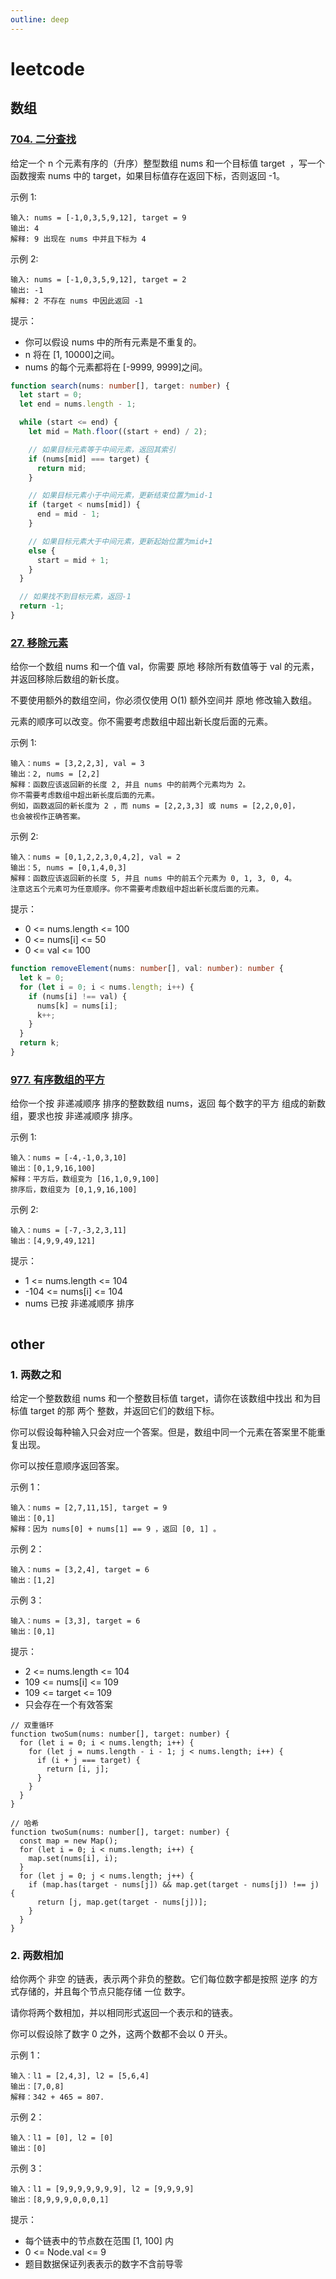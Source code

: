 ```yaml
---
outline: deep
---
```


# leetcode

## 数组

###  [704. 二分查找](https://leetcode.cn/problems/binary-search/)

给定一个 n 个元素有序的（升序）整型数组 nums 和一个目标值 target  ，写一个函数搜索 nums 中的 target，如果目标值存在返回下标，否则返回 -1。

示例 1:        

```
输入: nums = [-1,0,3,5,9,12], target = 9     
输出: 4       
解释: 9 出现在 nums 中并且下标为 4     
```

示例 2:    

```
输入: nums = [-1,0,3,5,9,12], target = 2     
输出: -1        
解释: 2 不存在 nums 中因此返回 -1        
```

提示：    

* 你可以假设 nums 中的所有元素是不重复的。
* n 将在 [1, 10000]之间。
* nums 的每个元素都将在 [-9999, 9999]之间。

```ts
function search(nums: number[], target: number) {
  let start = 0;
  let end = nums.length - 1;

  while (start <= end) {
    let mid = Math.floor((start + end) / 2);

    // 如果目标元素等于中间元素，返回其索引
    if (nums[mid] === target) {
      return mid;
    }

    // 如果目标元素小于中间元素，更新结束位置为mid-1
    if (target < nums[mid]) {
      end = mid - 1;
    }

    // 如果目标元素大于中间元素，更新起始位置为mid+1
    else {
      start = mid + 1;
    }
  }

  // 如果找不到目标元素，返回-1
  return -1;
}
```

###  [27. 移除元素](https://leetcode.cn/problems/remove-element/)

给你一个数组 nums 和一个值 val，你需要 原地 移除所有数值等于 val 的元素，并返回移除后数组的新长度。

不要使用额外的数组空间，你必须仅使用 O(1) 额外空间并 原地 修改输入数组。

元素的顺序可以改变。你不需要考虑数组中超出新长度后面的元素。

示例 1:        

```
输入：nums = [3,2,2,3], val = 3
输出：2, nums = [2,2]
解释：函数应该返回新的长度 2, 并且 nums 中的前两个元素均为 2。
你不需要考虑数组中超出新长度后面的元素。
例如，函数返回的新长度为 2 ，而 nums = [2,2,3,3] 或 nums = [2,2,0,0]，
也会被视作正确答案。  
```

示例 2:    

```
输入：nums = [0,1,2,2,3,0,4,2], val = 2
输出：5, nums = [0,1,4,0,3]
解释：函数应该返回新的长度 5, 并且 nums 中的前五个元素为 0, 1, 3, 0, 4。
注意这五个元素可为任意顺序。你不需要考虑数组中超出新长度后面的元素。 
```

提示：    

* 0 <= nums.length <= 100
* 0 <= nums[i] <= 50
* 0 <= val <= 100

```ts
function removeElement(nums: number[], val: number): number {
  let k = 0;
  for (let i = 0; i < nums.length; i++) {
    if (nums[i] !== val) {
      nums[k] = nums[i];
      k++;
    }
  }
  return k;
}
```

###  [977. 有序数组的平方](https://leetcode.cn/problems/squares-of-a-sorted-array/)
给你一个按 非递减顺序 排序的整数数组 nums，返回 每个数字的平方 组成的新数组，要求也按 非递减顺序 排序。

示例 1:        

```
输入：nums = [-4,-1,0,3,10]
输出：[0,1,9,16,100]
解释：平方后，数组变为 [16,1,0,9,100]
排序后，数组变为 [0,1,9,16,100]
```

示例 2:    

```
输入：nums = [-7,-3,2,3,11]
输出：[4,9,9,49,121]
```

提示：    

* 1 <= nums.length <= 104
* -104 <= nums[i] <= 104
* nums 已按 非递减顺序 排序

```ts
```
## other
### 1. 两数之和
给定一个整数数组 nums 和一个整数目标值 target，请你在该数组中找出 和为目标值 target  的那 两个 整数，并返回它们的数组下标。

你可以假设每种输入只会对应一个答案。但是，数组中同一个元素在答案里不能重复出现。

你可以按任意顺序返回答案。

示例 1：
```
输入：nums = [2,7,11,15], target = 9
输出：[0,1]
解释：因为 nums[0] + nums[1] == 9 ，返回 [0, 1] 。
```
示例 2：
```
输入：nums = [3,2,4], target = 6
输出：[1,2]
```
示例 3：
```
输入：nums = [3,3], target = 6
输出：[0,1]
```

提示：

- 2 <= nums.length <= 104
- 109 <= nums[i] <= 109
- 109 <= target <= 109
- 只会存在一个有效答案


```ts{4}
// 双重循环
function twoSum(nums: number[], target: number) {
  for (let i = 0; i < nums.length; i++) {
    for (let j = nums.length - i - 1; j < nums.length; i++) {
      if (i + j === target) {
        return [i, j];
      }
    }
  }
}

// 哈希
function twoSum(nums: number[], target: number) {
  const map = new Map();
  for (let i = 0; i < nums.length; i++) {
    map.set(nums[i], i);
  }
  for (let j = 0; j < nums.length; j++) {
    if (map.has(target - nums[j]) && map.get(target - nums[j]) !== j) {
      return [j, map.get(target - nums[j])];
    }
  }
}
```

### 2. 两数相加
给你两个 非空 的链表，表示两个非负的整数。它们每位数字都是按照 逆序 的方式存储的，并且每个节点只能存储 一位 数字。

请你将两个数相加，并以相同形式返回一个表示和的链表。

你可以假设除了数字 0 之外，这两个数都不会以 0 开头。

 

示例 1：
```
输入：l1 = [2,4,3], l2 = [5,6,4]
输出：[7,0,8]
解释：342 + 465 = 807.
```

示例 2：
```
输入：l1 = [0], l2 = [0]
输出：[0]
```

示例 3：
```
输入：l1 = [9,9,9,9,9,9,9], l2 = [9,9,9,9]
输出：[8,9,9,9,0,0,0,1]
```

提示：

- 每个链表中的节点数在范围 [1, 100] 内
- 0 <= Node.val <= 9
- 题目数据保证列表表示的数字不含前导零